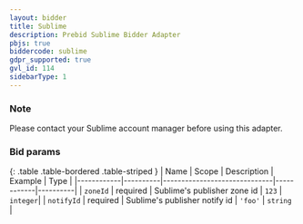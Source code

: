 ```yaml
---
layout: bidder
title: Sublime
description: Prebid Sublime Bidder Adapter
pbjs: true
biddercode: sublime
gdpr_supported: true
gvl_id: 114
sidebarType: 1
---
```


### Note

Please contact your Sublime account manager before using this adapter.


### Bid params

{: .table .table-bordered .table-striped }
| Name       | Scope    | Description                  | Example    | Type     |
|------------|----------|------------------------------|------------|----------|
| `zoneId`   | required | Sublime's publisher zone id  | `123`      | `integer`|
| `notifyId` | required | Sublime's publisher notify id | `'foo'`   | `string` |
